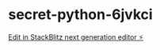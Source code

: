 # secret-python-6jvkci

[Edit in StackBlitz next generation editor ⚡️](https://stackblitz.com/~/github.com/mcgue/secret-python-6jvkci)